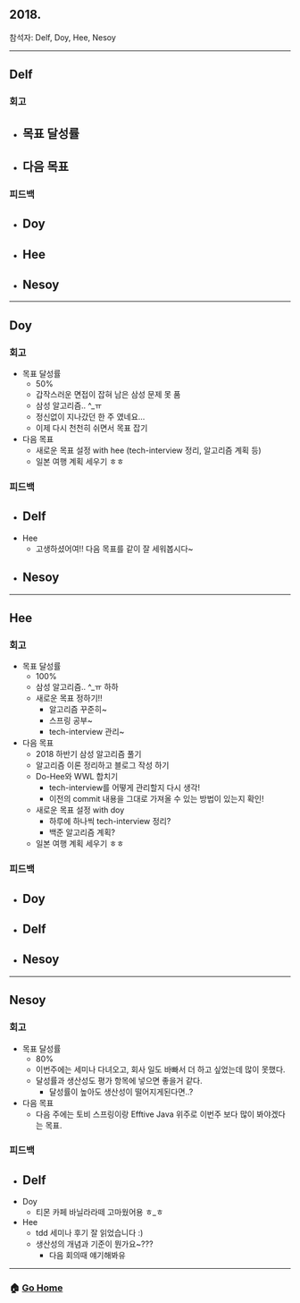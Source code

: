 ## 2018.
참석자: Delf, Doy, Hee, Nesoy

--------------
## Delf
### 회고
- 목표 달성률
    -
- 다음 목표
    -

### 피드백
- Doy
    -
- Hee
    -
- Nesoy
    -
--------------

## Doy
### 회고
- 목표 달성률
    - 50%
    - 갑작스러운 면접이 잡혀 남은 삼성 문제 못 품
    - 삼성 알고리즘.. ^_ㅠ
    - 정신없이 지나갔던 한 주 였네요...
    - 이제 다시 천천히 쉬면서 목표 잡기
- 다음 목표
    - 새로운 목표 설정 with hee (tech-interview 정리, 알고리즘 계획 등)
    - 일본 여행 계획 세우기 ㅎㅎ

### 피드백
- Delf
    -
- Hee
    - 고생하셨어여!! 다음 목표를 같이 잘 세워봅시다~
- Nesoy
    -
--------------
## Hee
### 회고
- 목표 달성률
    - 100%
    - 삼성 알고리즘.. ^_ㅠ 하하
    - 새로운 목표 정하기!!
        - 알고리즘 꾸준히~
        - 스프링 공부~
        - tech-interview 관리~
- 다음 목표
    - 2018 하반기 삼성 알고리즘 풀기 
    - 알고리즘 이론 정리하고 블로그 작성 하기
    - Do-Hee와 WWL 합치기
        - tech-interview를 어떻게 관리할지 다시 생각!
        - 이전의 commit 내용을 그대로 가져올 수 있는 방법이 있는지 확인!
    - 새로운 목표 설정 with doy
        - 하루에 하나씩 tech-interview 정리?
        - 백준 알고리즘 계획?
    - 일본 여행 계획 세우기 ㅎㅎ

### 피드백
- Doy
    -
- Delf
    -
- Nesoy
    -
--------------
## Nesoy
### 회고
- 목표 달성률
    - 80%
    - 이번주에는 세미나 다녀오고, 회사 일도 바빠서 더 하고 싶었는데 많이 못했다.
    - 달성률과 생산성도 평가 항목에 넣으면 좋을거 같다.
        - 달성률이 높아도 생산성이 떨어지게된다면..?
- 다음 목표
    - 다음 주에는 토비 스프링이랑 Efftive Java 위주로 이번주 보다 많이 봐야겠다는 목표.
### 피드백
- Delf
    -
- Doy
    - 티몬 카페 바닐라라떼 고마웠어용 ㅎ_ㅎ
- Hee
    - tdd 세미나 후기 잘 읽었습니다 :)
    - 생산성의 개념과 기준이 뭔가요~???
        - 다음 회의때 얘기해봐유
--------------
### :house: [Go Home](https://github.com/T-WWL/WWL)

